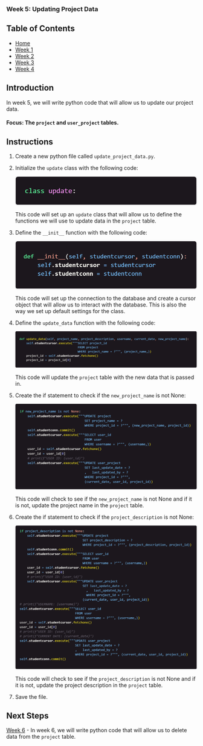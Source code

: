 ### Week 5: Updating Project Data 

## Table of Contents

- [Home](../README.md)
- [Week 1](../week1/README.md)
- [Week 2](../week2/README.md)
- [Week 3](../week3/README.md)
- [Week 4](../week4/README.md)

## Introduction

In week 5, we will write python code that will allow us to update our project data.

#### Focus: The `project` and `user_project` tables.

## Instructions

1. Create a new python file called `update_project_data.py`.

2. Initialize the `update` class with the following code:

    ![class](class.png)

    This code will set up an `update` class that will allow us to define the functions we will use to update data in the `project` table.

3. Define the `__init__` function with the following code:

    ![init](__init__.png)

    This code will set up the connection to the database and create a cursor object that will allow us to interact with the database. This is also the way we set up default settings for the class.

4. Define the `update_data` function with the following code:
    
    ![update](update_data.png)

    This code will update the `project` table with the new data that is passed in.

5. Create the if statement to check if the `new_project_name` is not None:
        
    ![if](if_statement.png)
    
    This code will check to see if the `new_project_name` is not None and if it is not, update the project name in the `project` table.

6. Create the if statement to check if the `project_description` is not None:
        
    ![if](if_statement2.png)

    This code will check to see if the `project_description` is not None and if it is not, update the project description in the `project` table.

7. Save the file.

## Next Steps

[Week 6](../week6/README.md) - In week 6, we will write python code that will allow us to delete data from the `project` table.